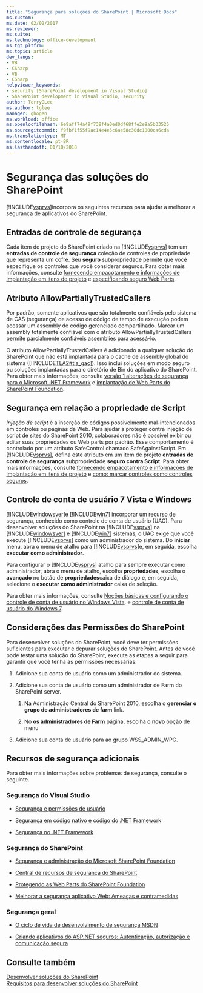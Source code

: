 ```yaml
---
title: "Segurança para soluções do SharePoint | Microsoft Docs"
ms.custom: 
ms.date: 02/02/2017
ms.reviewer: 
ms.suite: 
ms.technology: office-development
ms.tgt_pltfrm: 
ms.topic: article
dev_langs:
- VB
- CSharp
- VB
- CSharp
helpviewer_keywords:
- security [SharePoint development in Visual Studio]
- SharePoint development in Visual Studio, security
author: TerryGLee
ms.author: tglee
manager: ghogen
ms.workload: office
ms.openlocfilehash: 6e9aff74a49f738f4a0ed0df68ffe2e9a5b33525
ms.sourcegitcommit: f9fbf1f55f9ac14e4e5c6ae58c30dc1800ca6cda
ms.translationtype: MT
ms.contentlocale: pt-BR
ms.lasthandoff: 01/10/2018
---
```

# <a name="security-for-sharepoint-solutions"></a>Segurança das soluções do SharePoint
  [!INCLUDE[vsprvs](../sharepoint/includes/vsprvs-md.md)]incorpora os seguintes recursos para ajudar a melhorar a segurança de aplicativos do SharePoint.  
  
## <a name="safe-control-entries"></a>Entradas de controle de segurança  
 Cada item de projeto do SharePoint criado na [!INCLUDE[vsprvs](../sharepoint/includes/vsprvs-md.md)] tem um **entradas de controle de segurança** coleção de controles de propriedade que representa um cofre. Seu **seguro** subpropriedade permite que você especifique os controles que você considerar seguros. Para obter mais informações, consulte [fornecendo empacotamento e informações de implantação em itens de projeto](../sharepoint/providing-packaging-and-deployment-information-in-project-items.md) e [especificando seguro Web Parts](http://go.microsoft.com/fwlink/?LinkId=177521).  
  
## <a name="allowpartiallytrustedcallers-attribute"></a>Atributo AllowPartiallyTrustedCallers  
 Por padrão, somente aplicativos que são totalmente confiáveis pelo sistema de CAS (segurança) de acesso de código de tempo de execução podem acessar um assembly de código gerenciado compartilhado. Marcar um assembly totalmente confiável com o atributo AllowPartiallyTrustedCallers permite parcialmente confiáveis assemblies para acessá-lo.  
  
 O atributo AllowPartiallyTrustedCallers é adicionado a qualquer solução do SharePoint que não está implantada para o cache de assembly global do sistema ([!INCLUDE[TLA2#tla_gac](../sharepoint/includes/tla2sharptla-gac-md.md)]). Isso inclui soluções em modo seguro ou soluções implantadas para o diretório de Bin do aplicativo do SharePoint. Para obter mais informações, consulte [versão 1 alterações de segurança para o Microsoft .NET Framework](http://go.microsoft.com/fwlink/?LinkId=177515) e [implantação de Web Parts do SharePoint Foundation](http://go.microsoft.com/fwlink/?LinkId=177509).  
  
## <a name="safe-against-script-property"></a>Segurança em relação a propriedade de Script  
 *Injeção de script* é a inserção de códigos possivelmente mal-intencionados em controles ou páginas da Web. Para ajudar a proteger contra injeção de script de sites do SharePoint 2010, colaboradores não é possível exibir ou editar suas propriedades ou Web parts por padrão. Esse comportamento é controlado por um atributo SafeControl chamado SafeAgainstScript. Em [!INCLUDE[vsprvs](../sharepoint/includes/vsprvs-md.md)], defina este atributo em um item de projeto **entradas de controle de segurança** subpropriedade **seguro contra Script**. Para obter mais informações, consulte [fornecendo empacotamento e informações de implantação em itens de projeto](../sharepoint/providing-packaging-and-deployment-information-in-project-items.md) e [como: marcar controles como controles seguros](../sharepoint/how-to-mark-controls-as-safe-controls.md).  
  
## <a name="vista-and-windows-7-user-account-control"></a>Controle de conta de usuário 7 Vista e Windows  
 [!INCLUDE[windowsver](../sharepoint/includes/windowsver-md.md)]e [!INCLUDE[win7](../sharepoint/includes/win7-md.md)] incorporar um recurso de segurança, conhecido como controle de conta de usuário (UAC). Para desenvolver soluções do SharePoint na [!INCLUDE[vsprvs](../sharepoint/includes/vsprvs-md.md)] na [!INCLUDE[windowsver](../sharepoint/includes/windowsver-md.md)] e [!INCLUDE[win7](../sharepoint/includes/win7-md.md)] sistemas, o UAC exige que você execute [!INCLUDE[vsprvs](../sharepoint/includes/vsprvs-md.md)] como um administrador do sistema. Do **iniciar** menu, abra o menu de atalho para [!INCLUDE[vsprvs](../sharepoint/includes/vsprvs-md.md)]e, em seguida, escolha **executar como administrador**.  
  
 Para configurar o [!INCLUDE[vsprvs](../sharepoint/includes/vsprvs-md.md)] atalho para sempre executar como administrador, abra o menu de atalho, escolha **propriedades**, escolha o **avançado** no botão de **propriedades**caixa de diálogo e, em seguida, selecione o **executar como administrador** caixa de seleção.  
  
 Para obter mais informações, consulte [Noções básicas e configurando o controle de conta de usuário no Windows Vista](http://go.microsoft.com/fwlink/?LinkID=156476). e [controle de conta de usuário do Windows 7](http://go.microsoft.com/fwlink/?LinkId=177523).  
  
## <a name="sharepoint-permissions-considerations"></a>Considerações das Permissões do SharePoint  
 Para desenvolver soluções do SharePoint, você deve ter permissões suficientes para executar e depurar soluções do SharePoint. Antes de você pode testar uma solução do SharePoint, execute as etapas a seguir para garantir que você tenha as permissões necessárias:  
  
1.  Adicione sua conta de usuário como um administrador do sistema.  
  
2.  Adicione sua conta de usuário como um administrador de Farm do SharePoint server.  
  
    1.  Na Administração Central do SharePoint 2010, escolha o **gerenciar o grupo de administradores de farm** link.  
  
    2.  No **os administradores de Farm** página, escolha o **novo** opção de menu  
  
3.  Adicione sua conta de usuário para ao grupo WSS_ADMIN_WPG.  
  
## <a name="additional-security-resources"></a>Recursos de segurança adicionais  
 Para obter mais informações sobre problemas de segurança, consulte o seguinte.  
  
### <a name="visual-studio-security"></a>Segurança do Visual Studio  
  
-   [Segurança e permissões de usuário](http://go.microsoft.com/fwlink/?LinkId=177503)  
  
-   [Segurança em código nativo e código do .NET Framework](http://go.microsoft.com/fwlink/?LinkId=177504)  
  
-   [Segurança no .NET Framework](http://go.microsoft.com/fwlink/?LinkId=177502)  
  
### <a name="sharepoint-security"></a>Segurança do SharePoint  
  
-   [Segurança e administração do Microsoft SharePoint Foundation](http://go.microsoft.com/fwlink/?LinkId=177501)  
  
-   [Central de recursos de segurança do SharePoint](http://go.microsoft.com/fwlink/?LinkId=177498)  
  
-   [Protegendo as Web Parts do SharePoint Foundation](http://go.microsoft.com/fwlink/?LinkId=177511)  
  
-   [Melhorar a segurança aplicativo Web: Ameaças e contramedidas](http://go.microsoft.com/fwlink/?LinkID=140080)  
  
### <a name="general-security"></a>Segurança geral  
  
-   [O ciclo de vida de desenvolvimento de segurança MSDN](http://go.microsoft.com/fwlink/?LinkID=147149)  
  
-   [Criando aplicativos do ASP.NET seguros: Autenticação, autorização e comunicação segura](http://go.microsoft.com/fwlink/?LinkId=177494)  
  
## <a name="see-also"></a>Consulte também  
 [Desenvolver soluções do SharePoint](../sharepoint/developing-sharepoint-solutions.md)   
 [Requisitos para desenvolver soluções do SharePoint](../sharepoint/requirements-for-developing-sharepoint-solutions.md)  
  
  